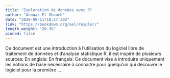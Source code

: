 ```yaml
---
title: "Exploration de données avec R"
author: "Anouar El Ghouch"
date: "2020-09-11T18:27:30Z"
link: "https://bookdown.org/ael/rexplor/"
length_weight: "20.3%"
pinned: false
---
```


 Ce document est une introduction à l’utilisation du logiciel libre de traitement de données et d’analyse statistique R. il est inspiré de plusieurs sources: En anglais: En français: Ce document vise à introduire uniquement les notions de base nécessaire à connaitre pour quelqu’un qui découvre le logiciel pour la première ...
